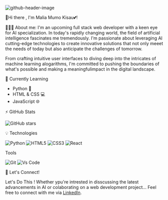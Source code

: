 ![github-header-image](https://github.com/MaliaKisau/MaliaKisau/assets/125894333/adc4cbc6-4a56-4739-918b-67ff7c001167)


🌈Hi there , I'm Malia Mumo Kisau💕!

👩🏾‍💻 About me:
  I'm an upcoming full stack web developer with a keen eye for AI specialization. In today's rapidly changing world, the field of artificial intelligence fascinates me tremendously. I'm passionate about leveraging AI cutting-edge technologies to create innovative solutions that not only meeet the needs of today but also anticipate the challenges of tomorrow. 

  From crafting intuitive user interfaces to diving deep into the intricates of machine learning alogarithms, I'm committed to pushing the boundaries of what's possible and making a meaningfulimpact in the digital landscape. 

🌱 Currently Learning
- Python 🐍
- HTML & CSS 💻
- JavaScript 🌐

⚡ GitHub Stats

![GitHub stars](https://img.shields.io/github/stars/MaliaKisau?style=social)

💡 Technologies

  ![Python](https://img.shields.io/badge/-Python-3776ab?style=flat-square&logo=python&logoColor=white)
  ![HTML5](https://img.shields.io/badge/-HTML5-E34F26?style=flat-square&logo=html5&logoColor=white)
  ![CSS3](https://img.shields.io/badge/-CSS3-1572B6?style=flat-square&loo=css3)
  ![React](https://img.shields.io/badge/-React-61DAFB?style=flat-square&logo=react&logoColor=white)
  
  
  Tools

![Git](https://img.shields.io/badge/-Git-black?style=flat-squares&logo=git)
![Vs Code](https://img.shields.io/badge/-VS%20Code-007ACC?style=flat-square&logo=visual-studio-code&logoColor=white)

💬 Let's Connect!

Let's Do This !
Whether ypu're intrested in disscussing the latest advancements in AI or colaborating on a web development project...
Feel free to connect with me via [LinkedIn](https://www.linkedin.com/in/malia-mumo-kisau-3400b11a2/).
